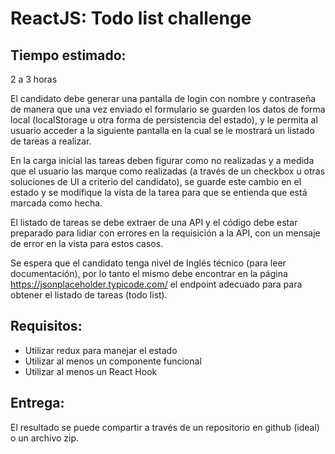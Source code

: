 # ReactJS: Todo list challenge

## Tiempo estimado:
2 a 3 horas 

El candidato debe generar una pantalla de login con nombre y contraseña de manera que una vez enviado el formulario se guarden los datos de forma local (localStorage u otra forma de persistencia del estado), y le permita al usuario acceder a la siguiente pantalla en la cual se le mostrará un listado de tareas a realizar. 

En la carga inicial las tareas deben figurar como no realizadas y a medida que el usuario las marque como realizadas (a través de un checkbox u otras soluciones de UI a criterio del candidato), se guarde este cambio en el estado y se modifique la vista de la tarea para que se entienda que está marcada como hecha.

El listado de tareas se debe extraer de una API y el código debe estar preparado para lidiar con errores en la requisición a la API, con un mensaje de error en la vista para estos casos.

Se espera que el candidato tenga nivel de Inglés técnico (para leer documentación), por lo tanto el mismo debe encontrar en la página https://jsonplaceholder.typicode.com/ el endpoint adecuado para para obtener el listado de tareas (todo list).

## Requisitos:

- Utilizar redux para manejar el estado
- Utilizar al menos un componente funcional
- Utilizar al menos un React Hook

## Entrega:

El resultado se puede compartir a través de un repositorio en github (ideal) o un archivo zip.